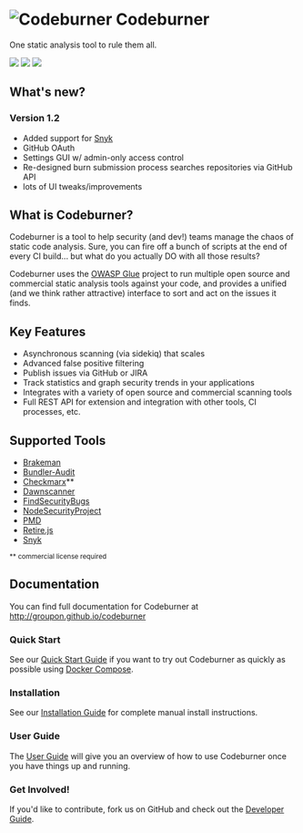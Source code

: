 ![Codeburner](client/app/images/fire.png?raw=true "Codeburner") Codeburner
==========

One static analysis tool to rule them all.

<a href="https://travis-ci.org/groupon/codeburner" target="_blank"><img src="https://travis-ci.org/groupon/codeburner.svg?branch=master" /></a> <a href="https://codeclimate.com/github/groupon/codeburner/coverage" target="_blank"><img src="https://codeclimate.com/github/groupon/codeburner/badges/coverage.svg" /></a> <a href="https://codeclimate.com/github/groupon/codeburner" target="_blank"><img src="https://codeclimate.com/github/groupon/codeburner/badges/gpa.svg" /></a>

## What's new?

### Version 1.2
* Added support for <a href="https://snyk.io" target="_blank">Snyk</a>
* GitHub OAuth
* Settings GUI w/ admin-only access control
* Re-designed burn submission process searches repositories via GitHub API
* lots of UI tweaks/improvements

## What is Codeburner?
Codeburner is a tool to help security (and dev!) teams manage the chaos of static code analysis.  Sure, you can fire off a bunch of scripts at the end of every CI build... but what do you actually DO with all those results?

Codeburner uses the [OWASP Glue](https://github.com/OWASP/glue) project to run multiple open source and commercial static analysis tools against your code, and provides a unified (and we think rather attractive) interface to sort and act on the issues it finds.

## Key Features
* Asynchronous scanning (via sidekiq) that scales
* Advanced false positive filtering
* Publish issues via GitHub or JIRA
* Track statistics and graph security trends in your applications
* Integrates with a variety of open source and commercial scanning tools
* Full REST API for extension and integration with other tools, CI processes, etc.

## Supported Tools
* <a href="http://brakemanscanner.org/" target="_blank">Brakeman</a>
* <a href="https://github.com/rubysec/bundler-audit" target="_blank">Bundler-Audit</a>
* <a href="https://www.checkmarx.com/technology/static-code-analysis-sca/" target="_blank">Checkmarx</a>**
* <a href="https://github.com/thesp0nge/dawnscanner" target="_blank">Dawnscanner</a>
* <a href="https://find-sec-bugs.github.io/" target="_blank">FindSecurityBugs</a>
* <a href="https://nodesecurity.io/" target="_blank">NodeSecurityProject</a>
* <a href="https://pmd.github.io/" target="_blank">PMD</a>
* <a href="https://retirejs.github.io/retire.js/" target="_blank">Retire.js</a>
* <a href="https://snyk.io" target="_blank">Snyk</a>

<small>** commercial license required</small>

## Documentation
You can find full documentation for Codeburner at <a href="http://groupon.github.io/codeburner" target="_blank">http://groupon.github.io/codeburner</a>

### Quick Start
See our <a href="https://groupon.github.io/codeburner/setup/quickstart/" target="_blank">Quick Start Guide</a> if you want to try out Codeburner as quickly as possible using <a href="https://www.docker.com/products/docker-compose" target="_blank">Docker Compose</a>.

### Installation
See our <a href="https://groupon.github.io/codeburner/setup/installation/" target="_blank">Installation Guide</a> for complete manual install instructions.

### User Guide
The <a href="https://groupon.github.io/codeburner/user/burns/" target="_blank">User Guide</a> will give you an overview of how to use Codeburner once you have things up and running.

### Get Involved!
If you'd like to contribute, fork us on GitHub and check out the <a href="https://groupon.github.io/codeburner/developer/backend/" target="_blank">Developer Guide</a>.
